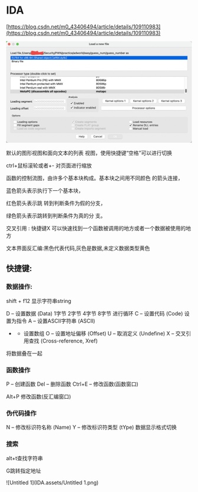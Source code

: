 # IDA

[https://blog.csdn.net/m0_43406494/article/details/109110983](https://blog.csdn.net/m0_43406494/article/details/109110983)

![Untitled](IDA.assets/Untitled.png)

默认的图形视图和面向文本的列表 视图，使用快捷键“空格”可以进行切换

ctrl+鼠标滚轮或者+- 对页面进行缩放

函数的控制流图，由许多个基本块构成。基本块之间用不同颜色 的箭头连接，

蓝色箭头表示执行下一个基本块，

红色箭头表示跳 转到判断条件为假的分支，

绿色箭头表示跳转到判断条件为真的分 支。

交叉引用 : 快捷键X 可以快速找到一个函数被调用的地方或者一个数据被使用的地方

文本界面反汇编:黑色代表代码,灰色是数据,未定义数据类型黄色

## 快捷键:

### 数据操作:

shift + f12 显示字符串string

D – 设置数据 (Data)  1字节 2字节 4字节 8字节 进行循环
C – 设置代码 (Code) 设置为指令
A – 设置ASCII字符串 (ASCII)
* - 设置数组
O – 设置地址偏移 (Offset)
U – 取消定义 (Undefine)
X – 交叉引用查找 (Cross-reference, Xref)

将数据叠在一起

### 函数操作

P – 创建函数
Del – 删除函数
Ctrl+E – 修改函数(函数窗口)

Alt+P 修改函数(反汇编窗口)

### 伪代码操作

N – 修改标识符名称 (Name)
Y – 修改标识符类型 (tYpe)
数据显示格式切换

### 搜索

alt+t查找字符串

G跳转指定地址

![Untitled 1](IDA.assets/Untitled 1.png)